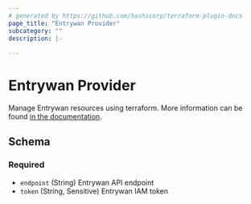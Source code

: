 ```yaml
---
# generated by https://github.com/hashicorp/terraform-plugin-docs
page_title: "Entrywan Provider"
subcategory: ""
description: |-
  
---
```


# Entrywan Provider

Manage Entrywan resources using terraform.  More information can be
found [in the documentation](https://entrywan.com/docs).

<!-- schema generated by tfplugindocs -->
## Schema

### Required

- `endpoint` (String) Entrywan API endpoint
- `token` (String, Sensitive) Entrywan IAM token
